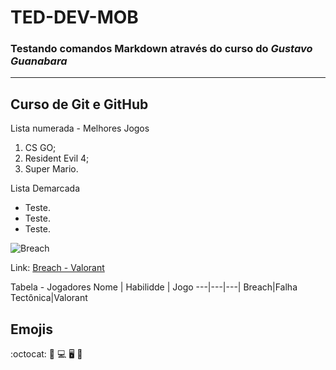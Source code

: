 # TED-DEV-MOB
### Testando comandos **Markdown** através do curso do *Gustavo Guanabara*
---
Curso de Git e GitHub
---

Lista numerada - Melhores Jogos
1.   CS GO;
2.   Resident Evil 4;
3.   Super Mario.

Lista Demarcada
*   Teste.
*   Teste.
*   Teste.

![Breach](https://user-images.githubusercontent.com/77161023/161855246-dc4f01c7-fe5b-490e-b298-bd1d0e508052.jpg)

Link:
[Breach - Valorant](https://external-content.duckduckgo.com/iu/?u=https%3A%2F%2Fold.runitback.gg%2Fwp-content%2Fuploads%2F2020%2F10%2FValorant-Breach.jpg&f=1&nofb=1)

Tabela - Jogadores
Nome | Habilidde | Jogo
---|---|---|
Breach|Falha Tectônica|Valorant

## Emojis
:octocat:
🐙 💻 🖥️ 🐙 
